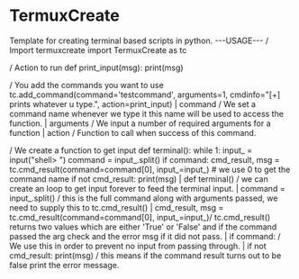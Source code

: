# TermuxCreate
Template for creating terminal based scripts in python.
---USAGE---
/ Import termuxcreate
import TermuxCreate as tc


/ Action to run
def print_input(msg):
    print(msg)


/ You add the commands you want to use 
tc.add_command(command='testcommand', arguments=1, cmdinfo="[+] prints whatever u type.", action=print_input)
    | command /  We set a command name whenever we type it this name will be used to access the function.
    | arguments / We input a number of required arguments for a function 
    | action / Function to call when success of this command.

/ We create a function to get input
def terminal():
    while 1:
        input_ = input("shell> ")
        command = input_.split()
        if command:
            cmd_result, msg = tc.cmd_result(command=command[0], input_=input_)  # we use 0 to get the command name
            if not cmd_result:
                print(msg)
    |  def terminal() / we can create an loop to get input forever to feed the terminal input.
    |  command = input_.split() / this is the full command along with arguments passed, we need to supply this to tc.cmd_result()
    |  cmd_result, msg = tc.cmd_result(command=command[0], input_=input_)/ tc.cmd_result() returns two values which are either 'True' or 'False' and if the command passed the arg check and the error msg if it did not pass.
    |  if command: / We use this in order to prevent no input from passing through.
    |  if not cmd_result: print(msg) / this means if the command result turns out to be false print the error message.
